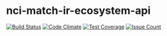 # nci-match-ir-ecosystem-api
[![Build Status](https://travis-ci.org/CBIIT/nci-match-ir-ecoystem-api.svg?branch=master)](https://travis-ci.org/CBIIT/nci-match-ir-ecoystem-api)
[![Code Climate](https://codeclimate.com/github/CBIIT/nci-match-ir-ecoystem-api/badges/gpa.svg)](https://codeclimate.com/github/CBIIT/nci-match-ir-ecoystem-api)
[![Test Coverage](https://codeclimate.com/github/CBIIT/nci-match-ir-ecoystem-api/badges/coverage.svg)](https://codeclimate.com/github/CBIIT/nci-match-ir-ecoystem-api/coverage)
[![Issue Count](https://codeclimate.com/github/CBIIT/nci-match-ir-ecoystem-api/badges/issue_count.svg)](https://codeclimate.com/github/CBIIT/nci-match-ir-ecoystem-api)

